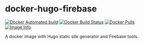 # docker-hugo-firebase

[![Docker Automated build](https://img.shields.io/docker/automated/marzouka/hugo-firebase.svg)](https://store.docker.com/community/images/marzouka/hugo-firebase)
[![Docker Build Status](https://img.shields.io/docker/build/marzouka/hugo-firebase.svg)](https://store.docker.com/community/images/marzouka/hugo-firebase/builds)
[![Docker Pulls](https://img.shields.io/docker/pulls/marzouka/hugo-firebase.svg)](https://store.docker.com/community/images/marzouka/hugo-firebase)
[![Image Info](https://images.microbadger.com/badges/image/marzouka/hugo-firebase.svg)](https://microbadger.com/images/marzouka/hugo-firebase)

A docker image with Hugo static site generator and Firebase tools.
